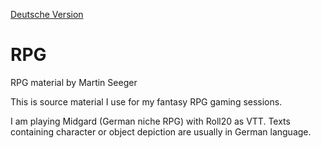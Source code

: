 [Deutsche Version](README.md)

# RPG

RPG material by Martin Seeger

This is source material I use for my fantasy RPG gaming sessions.

I am playing Midgard (German niche RPG) with Roll20 as VTT. Texts containing character or object depiction are usually in German language.
